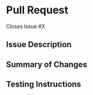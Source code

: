 # Pull Request

Closes Issue #X

<!--
These markdown comments are for description only. They can be deleted. 

The audience for this document are developers.

Please submit pull requests against the 2.x-dev branch.
-->

## Issue Description

<!--
Describe what problem you're solving. Link the issue from the issues tab.
-->

## Summary of Changes

<!--
How did you solve the problem? Did you update any documentation this affected?
-->

## Testing Instructions

<!--
How can I confirm that this work was done and done accurately? What should I expect to see?
-->
